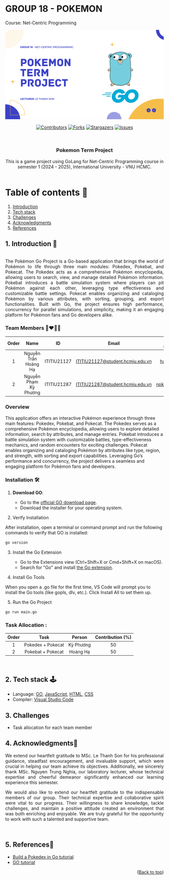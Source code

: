 # GROUP 18 - POKEMON

Course: Net-Centric Programming

![GO.png](https://github.com/npkyphuong04/Pokemon/blob/main/GO.png)

<div align="center">

[![Contributors][contributors-shield]][contributors-url]
[![Forks][forks-shield]][forks-url]
[![Stargazers][stars-shield]][stars-url]
[![Issues][issues-shield]][issues-url]

</div>

<!-- PROJECT LOGO -->
<br />
<div align="center">
  <a href="https://github.com/npkyphuong04/Pokemon">
  </a>

<h3 align="center">Pokemon Term Project</h3>

  <p align="center">
   This is a game project using GoLang for Net-Centric Programming course in semester 1 (2024 - 2025), International University - VNU HCMC.
    <br />
    <br />
  </p>
</div>

<!-- TABLE OF CONTENTS -->
# Table of contents :round_pushpin:
1. [Introduction](#Introduction)
2. [Tech stack](#Tech_stack)
3. [Challenges](#Challenges)
4. [Acknowledgments](#Acknowledgments)
5. [References](#References)

<!-- ABOUT THE PROJECT -->

## 1. Introduction <a name="Introduction"></a> :bricks:

<div align="center">
<img src="screenshots/Intro.gif" alt="">
</div>

<div style="text-align:justify">
The Pokémon Go Project is a Go-based application that brings the world of Pokémon to life through three main modules: Pokedex, Pokebat, and Pokecat. The Pokedex acts as a comprehensive Pokémon encyclopedia, allowing users to search, view, and manage detailed Pokémon information. Pokebat introduces a battle simulation system where players can pit Pokémon against each other, leveraging type effectiveness and customizable battle settings. Pokecat enables organizing and cataloging Pokémon by various attributes, with sorting, grouping, and export functionalities. Built with Go, the project ensures high performance, concurrency for parallel simulations, and simplicity, making it an engaging platform for Pokémon fans and Go developers alike.
</div>

### Team Members :couplekiss_man_man:

| Order |         Name          |     ID      |              Email               |                       Github account                        |                      
| :---: |:---------------------:|:-----------:|:--------------------------------:| :---------------------------------------------------------: | 
|   1  |    Nguyễn Trần Hoàng Hạ     | ITITIU21127 | ITITIU21127@student.hcmiu.edu.vn |       [hahoang03](https://github.com/hahoang03)       |      |
|   2   | Nguyễn Phạm Kỳ Phương | ITITIU21287 | ITITIU21287@student.hcmiu.edu.vn |       [npkyphuong04](https://github.com/npkyphuong04)      |


### Overview
This application offers an interactive Pokémon experience through three main features: Pokedex, Pokebat, and Pokecat. The Pokedex serves as a comprehensive Pokémon encyclopedia, allowing users to explore detailed information, search by attributes, and manage entries. Pokebat introduces a battle simulation system with customizable battles, type-effectiveness mechanics, and random encounters for exciting challenges. Pokecat enables organizing and cataloging Pokémon by attributes like type, region, and strength, with sorting and export capabilities. Leveraging Go’s performance and concurrency, the project delivers a seamless and engaging platform for Pokémon fans and developers.

### Installation :hammer_and_wrench:

1. **Download GO**:
    - Go to the [official GO download page](https://go.dev/dl/).
    - Download the installer for your operating system.

2. Verify Installation

After installation, open a terminal or command prompt and run the following commands to verify that GO is installed:

```sh
go version
```

3. Install the Go Extension
    - Go to the Extensions view (Ctrl+Shift+X or Cmd+Shift+X on macOS).
    - Search for "Go" and install [the Go extension](https://marketplace.visualstudio.com/items?itemName=golang.Go).


4. Install Go Tools

When you open a .go file for the first time, VS Code will prompt you to install the Go tools (like gopls, dlv, etc.). Click Install All to set them up.

5. Run the Go Project

```sh
go run main.go
```

</div>


### Task Allocation :

| Order |                  Task                  |   Person   | Contribution (%) |
| :----: |:--------------------------------------:|:----------:|:----------------:|
| 1     | Pokedex + Pokecat | Kỳ Phương  |        50        |
| 2     |       Pokebat + Pokecat       | Hoàng Hạ |        50        |


<br />


## 2. Tech stack <a name="Tech_stack"></a>:joystick:
- Language: [GO](https://go.dev/), [JavaScript](https://www.javascript.com/), [HTML](https://www.w3schools.com/html/), [CSS](https://www.w3schools.com/css/)
- Compiler: [Visual Studio Code](https://code.visualstudio.com/)
  <br />



<!-- CHALLENGES -->
## 3. Challenges <a name="Challenges"></a>
- Task allocation for each team member
  <br />



## 4. Acknowledgments<a name="Acknowledgments">:brain:
<div style="text-align:justify">
We extend our heartfelt gratitude to MSc. Le Thanh Son for his professional guidance, steadfast encouragement, and invaluable support, which were crucial in helping our team achieve its objectives. Additionally, we sincerely thank MSc. Nguyen Trung Nghia, our laboratory lecturer, whose technical expertise and cheerful demeanor significantly enhanced our learning experience this semester.

We would also like to extend our heartfelt gratitude to the indispensable members of our group. Their technical expertise and collaborative spirit were vital to our progress. Their willingness to share knowledge, tackle challenges, and maintain a positive attitude created an environment that was both enriching and enjoyable. We are truly grateful for the opportunity to work with such a talented and supportive team.
</div>
<br />


## 5. References<a name="References">:bookmark:
- [Build a Pokedex in Go tutorial](https://www.boot.dev/courses/build-pokedex-cli-golang)
- [GO tutorial](https://www.w3schools.com/go/)
  <br />

<p align="right">(<a href="#top">Back to top</a>)</p>
</div>


[contributors-shield]: https://img.shields.io/github/contributors/npkyphuong04/Pokemon.svg?style=for-the-badge
[contributors-url]: https://github.com/npkyphuong04/Pokemon/graphs/contributors
[forks-shield]: https://img.shields.io/github/forks/npkyphuong04/Pokemon.svg?style=for-the-badge
[forks-url]: https://github.com/npkyphuong04/Pokemon/network/members
[stars-shield]: https://img.shields.io/github/stars/npkyphuong04/Pokemon.svg?style=for-the-badge
[stars-url]: https://github.com/npkyphuong04/Pokemon/stargazers
[issues-shield]: https://img.shields.io/github/issues/npkyphuong04/Pokemon.svg?style=for-the-badge
[issues-url]: https://github.com/npkyphuong04/Pokemon/issues

